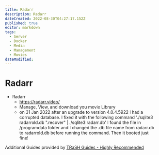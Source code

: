 ```yaml
---
title: Radarr
description: Radarr
dateCreated: 2022-08-30T04:27:17.152Z
published: true
editor: markdown
tags:
  - Server
  - Docker
  - Media
  - Management
  - Movies
dateModified: 
---
```

# Radarr

- Radarr
	- https://radarr.video/
	- Manage, View, and download you movie Library
	- on 31 Jan 2022 after an upgrade to version 4.0.4.5922 I had a corrupted database. I fixed it with the following command  './sqlite3 radarrold.db ".recover" | ./sqlite3 radarr.db' I found the file in /programdata folder and I changed the .db file name from radarr.db to radarrold.db before running the command. Then it booted just fine!

Additional Guides provided by [TRaSH Guides - Highly Recommended](https://trash-guides.info/Radarr/)
